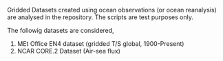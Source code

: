Gridded Datasets created using ocean observations (or ocean reanalysis) are analysed in the repository. The scripts are test purposes only.

The followig datasets are considered,
1. MEt Office EN4 dataset (gridded T/S global, 1900-Present)
2. NCAR CORE.2 Dataset (Air-sea flux)
